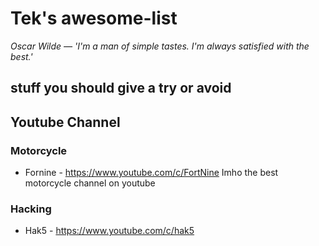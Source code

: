 # Tek's awesome-list 

_Oscar Wilde — 'I'm a man of simple tastes. I'm always satisfied with the best.'_

## stuff you should give a try or avoid

## Youtube Channel


### Motorcycle

 - Fornine - https://www.youtube.com/c/FortNine Imho the best motorcycle channel on youtube

### Hacking

 - Hak5  - https://www.youtube.com/c/hak5


